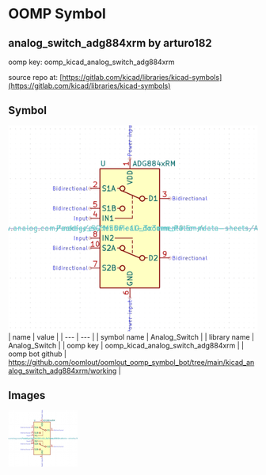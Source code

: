 # OOMP Symbol  
## analog_switch_adg884xrm  by arturo182  
  
oomp key: oomp_kicad_analog_switch_adg884xrm  
  
source repo at: [https://gitlab.com/kicad/libraries/kicad-symbols](https://gitlab.com/kicad/libraries/kicad-symbols)  
## Symbol  
  
[![working.png](working_600.png)](working.png)  
| name | value | 
| --- | --- | 
| symbol name | Analog_Switch | 
| library name | Analog_Switch | 
| oomp key | oomp_kicad_analog_switch_adg884xrm | 
| oomp bot github | https://github.com/oomlout/oomlout_oomp_symbol_bot/tree/main/kicad_analog_switch_adg884xrm/working | 
## Images  
  
[![working.png](working_140.png)](working.png)  
